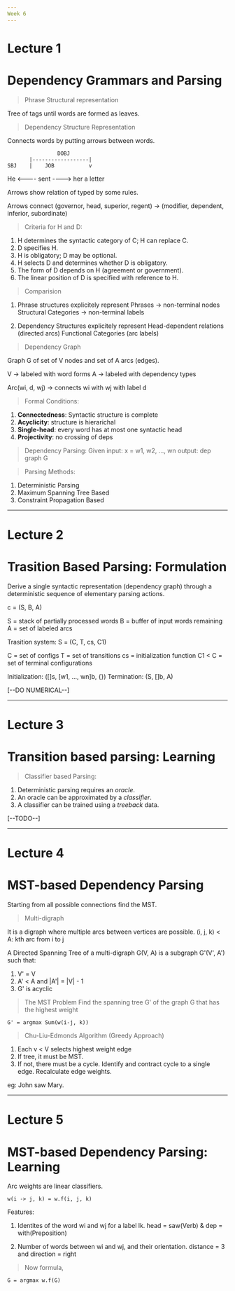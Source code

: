 ```yaml
---
Week 6
---
```


# Lecture 1

# Dependency Grammars and Parsing

> Phrase Structural representation

Tree of tags until words are formed as leaves.

> Dependency Structure Representation

Connects words by putting arrows between words.

                    DOBJ
           |------------------|
    SBJ    |    JOB           v
He <---- sent ----> her  a  letter

Arrows show relation of typed by some rules.

Arrows connect (governor, head, superior, regent) -> (modifier, dependent, inferior, subordinate)

> Criteria for H and D:

1. H determines the syntactic category of C; H can replace C.
2. D specifies H.
3. H is obligatory; D may be optional.
4. H selects D and determines whether D is obligatory.
5. The form of D depends on H (agreement or government).
6. The linear position of D is specified with reference to H.

> Comparision

1. Phrase structures explicitely represent
    Phrases -> non-terminal nodes
    Structural Categories -> non-terminal labels

2. Dependency Structures explicitely represent
    Head-dependent relations (directed arcs)
    Functional Categories (arc labels)

> Dependency Graph

Graph G of set of V nodes and set of A arcs (edges).

V -> labeled with word forms
A -> labeled with dependency types

Arc(wi, d, wj) -> connects wi with wj with label d

> Formal Conditions:

1. **Connectedness**: Syntactic structure is complete
2. **Acyclicity**: structure is hierarichal
3. **Single-head**: every word has at most one syntactic head
4. **Projectivity**: no crossing of deps

> Dependency Parsing:
Given input: x = w1, w2, ..., wn
      output: dep graph G

> Parsing Methods:

1. Deterministic Parsing
2. Maximum Spanning Tree Based
3. Constraint Propagation Based

---

# Lecture 2

# Trasition Based Parsing: Formulation

Derive a single syntactic representation (dependency graph) through a deterministic sequence of elementary parsing actions.

c = (S, B, A)

S = stack of partially processed words
B = buffer of input words remaining
A = set of labeled arcs

Trasition system:
S = (C, T, cs, C1)

C = set of configs
T = set of transitions
cs = initialization function
C1 < C = set of terminal configurations

Initialization: ([]s, [w1, ..., wn]b, {})
Termination: (S, []b, A)

[--DO NUMERICAL--]

---

# Lecture 3

# Transition based parsing: Learning

> Classifier based Parsing:

1. Deterministic parsing requires an _oracle_.
2. An oracle can be approximated by a _classifier_.
3. A classifier can be trained using a _treeback_ data.

[--TODO--]

---

# Lecture 4

# MST-based Dependency Parsing

Starting from all possible connections find the MST.

> Multi-digraph

It is a digraph where multiple arcs between vertices are possible.
(i, j, k) < A: kth arc from i to j

A Directed Spanning Tree of a multi-digraph G(V, A) is a subgraph G'(V', A') such that:
1. V' = V
2. A' < A and |A'| = |V| - 1
3. G' is acyclic

> The MST Problem
Find the spanning tree G' of the graph G that has the highest weight

    G' = argmax Sum(w(i-j, k))

> Chu-Liu-Edmonds Algorithm (Greedy Approach)

1. Each v < V selects highest weight edge
2. If tree, it must be MST.
3. If not, there must be a cycle.
    Identify and contract cycle to a single edge.
    Recalculate edge weights.

eg: John saw Mary.

---

# Lecture 5

# MST-based Dependency Parsing: Learning

Arc weights are linear classifiers.

    w(i -> j, k) = w.f(i, j, k)

Features:

1. Identites of the word wi and wj for a label lk.
    head = saw(Verb) & dep = with(Preposition)

2. Number of words between wi and wj, and their orientation.
    distance = 3 and direction = right

> Now formula,

    G = argmax w.f(G)


